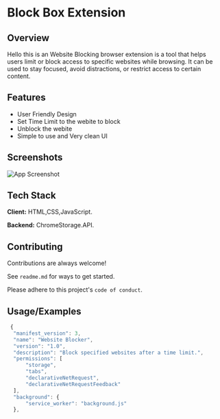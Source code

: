 # Block Box  Extension 


## Overview

Hello this is an Website Blocking browser extension is a tool that helps users limit or block access to specific websites while browsing. It can be used to stay focused, avoid distractions, or restrict access to certain content.

## Features 

- User Friendly Design
- Set Time Limit to the webite to block
- Unblock the webite
- Simple to use and Very clean UI


## Screenshots

![App Screenshot](https://www.codester.com/static/uploads/items/000/030/30366/icon.png)


## Tech Stack

**Client:** HTML,CSS,JavaScript.

**Backend:** ChromeStorage.API.
## Contributing

Contributions are always welcome!

See `readme.md` for ways to get started.

Please adhere to this project's `code of conduct`.


## Usage/Examples

```JavaScript
 {
  "manifest_version": 3,
  "name": "Website Blocker",
  "version": "1.0",
  "description": "Block specified websites after a time limit.",
  "permissions": [
      "storage",
      "tabs",
      "declarativeNetRequest",
      "declarativeNetRequestFeedback"
  ],
  "background": {
      "service_worker": "background.js"
  },
```

